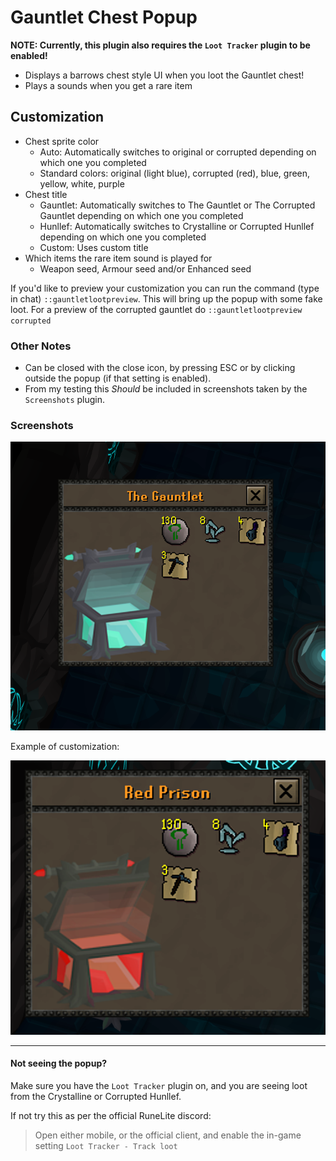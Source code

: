 # Gauntlet Chest Popup

**NOTE: Currently, this plugin also requires the `Loot Tracker` plugin to be enabled!**

- Displays a barrows chest style UI when you loot the Gauntlet chest!
- Plays a sounds when you get a rare item

## Customization

- Chest sprite color
  - Auto: Automatically switches to original or corrupted depending on which one you completed
  - Standard colors: original (light blue), corrupted (red), blue, green, yellow, white, purple
- Chest title
  - Gauntlet: Automatically switches to The Gauntlet or The Corrupted Gauntlet depending on which one you completed
  - Hunllef: Automatically switches to Crystalline or Corrupted Hunllef depending on which one you completed
  - Custom: Uses custom title
- Which items the rare item sound is played for
  - Weapon seed, Armour seed and/or Enhanced seed

If you'd like to preview your customization you can run the command (type in chat) `::gauntletlootpreview`.
This will bring up the popup with some fake loot.
For a preview of the corrupted gauntlet do `::gauntletlootpreview corrupted`

### Other Notes

- Can be closed with the close icon, by pressing ESC or by clicking outside the popup (if that setting is enabled).
- From my testing this *Should* be included in screenshots taken by the `Screenshots` plugin.

### Screenshots

![image](/readme_pic.png)

Example of customization:

![image](/readme_pic_2.png)


---

#### Not seeing the popup?

Make sure you have the `Loot Tracker` plugin on, and you are seeing loot from the Crystalline or Corrupted Hunllef.

If not try this as per the official RuneLite discord:

> Open either mobile, or the official client, and enable the in-game setting `Loot Tracker - Track loot`
